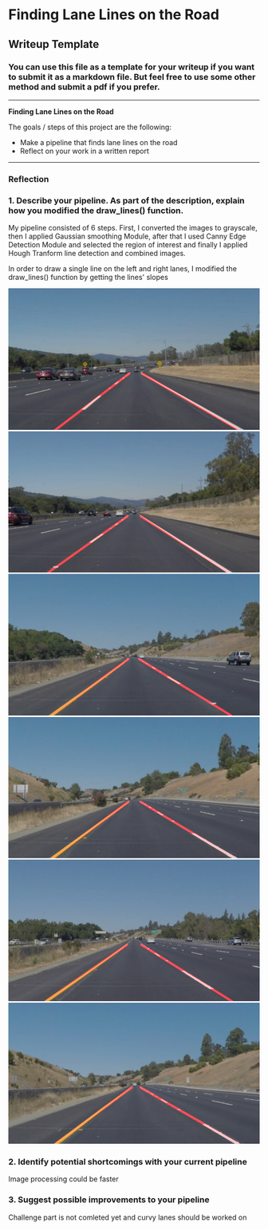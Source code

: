 # **Finding Lane Lines on the Road** 

## Writeup Template

### You can use this file as a template for your writeup if you want to submit it as a markdown file. But feel free to use some other method and submit a pdf if you prefer.

---

**Finding Lane Lines on the Road**

The goals / steps of this project are the following:
* Make a pipeline that finds lane lines on the road
* Reflect on your work in a written report


[//]: # (Image References)

[image1]: ./\test_images_output/solidWhiteCurve.jpg "solidWhiteCurve"
[image2]: ./\test_images_output/solidWhiteRight.jpg "solidWhiteRight"
[image3]: ./\test_images_output/solidYellowCurve.jpg "solidYellowCurve"
[image4]: ./\test_images_output/solidYellowCurve2.jpg "solidYellowCurve2"
[image5]: ./\test_images_output/solidYellowLeft.jpg "solidYellowLeft"
[image6]: ./\test_images_output/whiteCarLaneSwitch.jpg "whiteCarLaneSwitch"

---

### Reflection

### 1. Describe your pipeline. As part of the description, explain how you modified the draw_lines() function.

My pipeline consisted of 6 steps. First, I converted the images to grayscale, then I applied Gaussian smoothing Module, after that I used Canny Edge Detection Module and selected the region of interest and finally I applied Hough Tranform line detection and combined images.

In order to draw a single line on the left and right lanes, I modified the draw_lines() function by getting the lines' slopes

![alt text][image1]
![alt text][image2]
![alt text][image3]
![alt text][image4]
![alt text][image5]
![alt text][image6]


### 2. Identify potential shortcomings with your current pipeline


Image processing could be faster


### 3. Suggest possible improvements to your pipeline

Challenge part is not comleted yet and curvy lanes should be worked on
